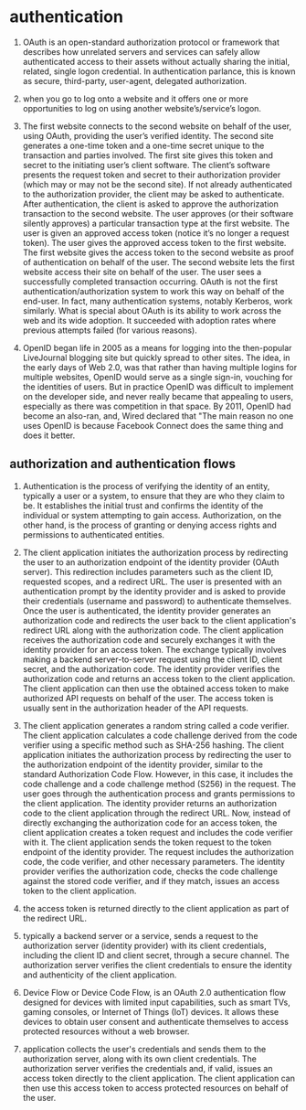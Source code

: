 # authentication

1. OAuth is an open-standard authorization protocol or framework that describes how unrelated servers and services can safely allow authenticated access to their assets without actually sharing the initial, related, single logon credential. In authentication parlance, this is known as secure, third-party, user-agent, delegated authorization.

2. when you go to log onto a website and it offers one or more opportunities to log on using another website’s/service’s logon.

3. The first website connects to the second website on behalf of the user, using OAuth, providing the user’s verified identity. The second site generates a one-time token and a one-time secret unique to the transaction and parties involved. The first site gives this token and secret to the initiating user’s client software. The client’s software presents the request token and secret to their authorization provider (which may or may not be the second site). If not already authenticated to the authorization provider, the client may be asked to authenticate. After authentication, the client is asked to approve the authorization transaction to the second website. The user approves (or their software silently approves) a particular transaction type at the first website. The user is given an approved access token (notice it’s no longer a request token). The user gives the approved access token to the first website. The first website gives the access token to the second website as proof of authentication on behalf of the user. The second website lets the first website access their site on behalf of the user. The user sees a successfully completed transaction occurring. OAuth is not the first authentication/authorization system to work this way on behalf of the end-user. In fact, many authentication systems, notably Kerberos, work similarly. What is special about OAuth is its ability to work across the web and its wide adoption. It succeeded with adoption rates where previous attempts failed (for various reasons).

4. OpenID began life in 2005 as a means for logging into the then-popular LiveJournal blogging site but quickly spread to other sites. The idea, in the early days of Web 2.0, was that rather than having multiple logins for multiple websites, OpenID would serve as a single sign-in, vouching for the identities of users. But in practice OpenID was difficult to implement on the developer side, and never really became that appealing to users, especially as there was competition in that space. By 2011, OpenID had become an also-ran, and, Wired declared that "The main reason no one uses OpenID is because Facebook Connect does the same thing and does it better.

## authorization and authentication flows

1. Authentication is the process of verifying the identity of an entity, typically a user or a system, to ensure that they are who they claim to be. It establishes the initial trust and confirms the identity of the individual or system attempting to gain access. Authorization, on the other hand, is the process of granting or denying access rights and permissions to authenticated entities.

2. The client application initiates the authorization process by redirecting the user to an authorization endpoint of the identity provider (OAuth server). This redirection includes parameters such as the client ID, requested scopes, and a redirect URL. The user is presented with an authentication prompt by the identity provider and is asked to provide their credentials (username and password) to authenticate themselves. Once the user is authenticated, the identity provider generates an authorization code and redirects the user back to the client application's redirect URL along with the authorization code. The client application receives the authorization code and securely exchanges it with the identity provider for an access token. The exchange typically involves making a backend server-to-server request using the client ID, client secret, and the authorization code. The identity provider verifies the authorization code and returns an access token to the client application. The client application can then use the obtained access token to make authorized API requests on behalf of the user. The access token is usually sent in the authorization header of the API requests.

3. The client application generates a random string called a code verifier. The client application calculates a code challenge derived from the code verifier using a specific method such as SHA-256 hashing. The client application initiates the authorization process by redirecting the user to the authorization endpoint of the identity provider, similar to the standard Authorization Code Flow. However, in this case, it includes the code challenge and a code challenge method (S256) in the request. The user goes through the authentication process and grants permissions to the client application. The identity provider returns an authorization code to the client application through the redirect URL. Now, instead of directly exchanging the authorization code for an access token, the client application creates a token request and includes the code verifier with it. The client application sends the token request to the token endpoint of the identity provider. The request includes the authorization code, the code verifier, and other necessary parameters. The identity provider verifies the authorization code, checks the code challenge against the stored code verifier, and if they match, issues an access token to the client application.

4. the access token is returned directly to the client application as part of the redirect URL.

5. typically a backend server or a service, sends a request to the authorization server (identity provider) with its client credentials, including the client ID and client secret, through a secure channel. The authorization server verifies the client credentials to ensure the identity and authenticity of the client application.

6. Device Flow or Device Code Flow, is an OAuth 2.0 authentication flow designed for devices with limited input capabilities, such as smart TVs, gaming consoles, or Internet of Things (IoT) devices. It allows these devices to obtain user consent and authenticate themselves to access protected resources without a web browser.

7. application collects the user's credentials and sends them to the authorization server, along with its own client credentials. The authorization server verifies the credentials and, if valid, issues an access token directly to the client application. The client application can then use this access token to access protected resources on behalf of the user.

